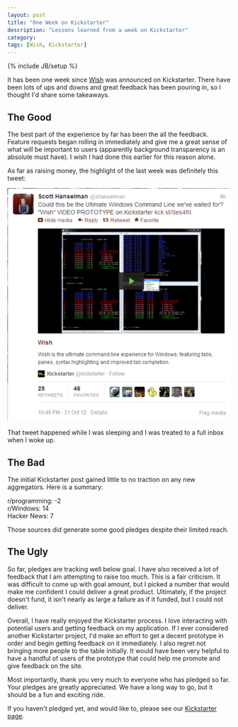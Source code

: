 ```yaml
---
layout: post
title: "One Week on Kickstarter"
description: "Lessons learned from a week on Kickstarter"
category: 
tags: [Wish, Kickstarter]
---
```

{% include JB/setup %}

It has been one week since [Wish](http://www.kickstarter.com/projects/20258791/wish) was announced on Kickstarter. There have been lots of ups and downs and great feedback has been pouring in, so I thought I'd share some takeaways.

The Good
--------
The best part of the experience by far has been the all the feedback. Feature requests began rolling in immediately and give me a great sense of what will be important to users (apparently background transparency is an absolute must have). I wish I had done this earlier for this reason alone. 

As far as raising money, the highlight of the last week was definitely this tweet:

![Wish Tweet](/img/hansel.png "Tweet")

That tweet happened while I was sleeping and I was treated to a full inbox when I woke up.

The Bad
-------
The initial Kickstarter post gained little to no traction on any new aggregators. Here is a summary:

r/programming: -2  
r/Windows: 14  
Hacker News: 7

Those sources did generate some good pledges despite their limited reach.

The Ugly
--------
So far, pledges are tracking well below goal. I have also received a lot of feedback that I am attempting to raise too much. This is a fair criticism. It was difficult to come up with goal amount, but I picked a number that would make me confident I could deliver a great product. Ultimately, if the project doesn't fund, it isn't nearly as large a failure as if it funded, but I could not deliver.  

Overall, I have really enjoyed the Kickstarter process. I love interacting with potential users and getting feedback on my application. If I ever considered another Kickstarter project, I'd make an effort to get a decent prototype in order and begin getting feedback on it immediately. I also regret not bringing more people to the table initially. It would have been very helpful to have a handful of users of the prototype that could help me promote and give feedback on the site.  

Most importantly, thank you very much to everyone who has pledged so far. Your pledges are greatly appreciated. We have a long way to go, but it should be a fun and exciting ride.  

If you haven't pledged yet, and would like to, please see our [Kickstarter page](http://www.kickstarter.com/projects/20258791/wish).
